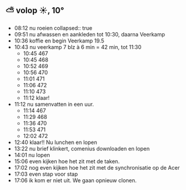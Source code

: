 ## ⛅ volop ☀️, 10°
- 08:12 nu roeien
  collapsed:: true
- 09:51 nu afwassen en aankleden tot 10:30, daarna Veerkamp
- 10:36 koffie en begin Veerkamp 19.5
- 10:43 nu veerkamp 7 blz à 6 min = 42 min, tot 11:30
	- 10:45 467
	- 10:45 468
	- 10:52 469
	- 10:56 470
	- 11:01 471
	- 11:06 472
	- 11:10 473
	- 11:12 klaar!
- 11:12 nu samenvatten in een uur.
	- 11:14 467
	- 11:29 468
	- 11:36 470
	- 11:53 471
	- 12:02 472
- 12:40 klaar!! Nu lunchen en lopen
- 13:22 nu brief klinkert, comenius downloaden en lopen
- 14:01 nu lopen
- 15:06 even kijken hoe het zit met de taken.
- 17:02 nog even kijken hoe het zit met de synchronisatie op de Acer
- 17:03 even stap voor stap
- 17:06 ik kom er niet uit. We gaan opnieuw clonen.